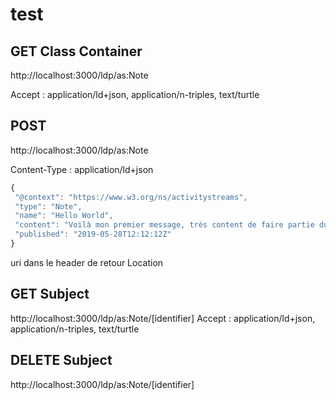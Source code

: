 # test
## GET Class Container
http://localhost:3000/ldp/as:Note

Accept : application/ld+json, application/n-triples, text/turtle

## POST
http://localhost:3000/ldp/as:Note

Content-Type : application/ld+json

```javascript
{
 "@context": "https://www.w3.org/ns/activitystreams",
 "type": "Note",
 "name": "Hello World",
 "content": "Voilà mon premier message, très content de faire partie du fedivers !",
 "published": "2019-05-28T12:12:12Z"
}
```

uri dans le header de retour Location

## GET Subject
http://localhost:3000/ldp/as:Note/[identifier]
Accept : application/ld+json, application/n-triples, text/turtle

## DELETE Subject
http://localhost:3000/ldp/as:Note/[identifier]
